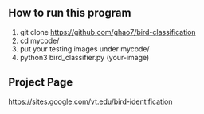 ## How to run this program
1. git clone https://github.com/ghao7/bird-classification
2. cd mycode/
3. put your testing images under mycode/
4. python3 bird_classifier.py (your-image)

## Project Page
https://sites.google.com/vt.edu/bird-identification
